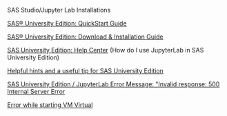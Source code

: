 SAS Studio/Jupyter Lab Installations

[SAS® University Edition: QuickStart
Guide](https://support.sas.com/software/products/university-edition/docs/en/SASUniversityEditionQuickStartVMwarePlayer.pdf)

[SAS® University Edition: Download & Installation
Guide](https://www.sas.com/en_us/software/university-edition/download-software.html)

[SAS University Edition: Help
Center](https://support.sas.com/software/products/university-edition/faq/jn_howtouse.htm)
(How do I use JupyterLab in SAS University Edition)

[Helpful hints and a useful tip for SAS University
Edition](https://blogs.sas.com/content/sastraining/2019/01/30/helpful-hints-and-a-useful-tip-for-sas-university-edition/)

[SAS University Edition / JupyterLab Error Message: "Invalid response: 500
Internal Server
Error](https://communities.sas.com/t5/SAS-Analytics-U/SAS-University-Edition-JupyterLab-Error-Message-quot-Invalid/m-p/524361#M8345)

[Error while starting VM
Virtual](https://communities.sas.com/t5/SAS-Analytics-U/Error-while-starting-VM-virtual-box/td-p/376348?nobounce)
